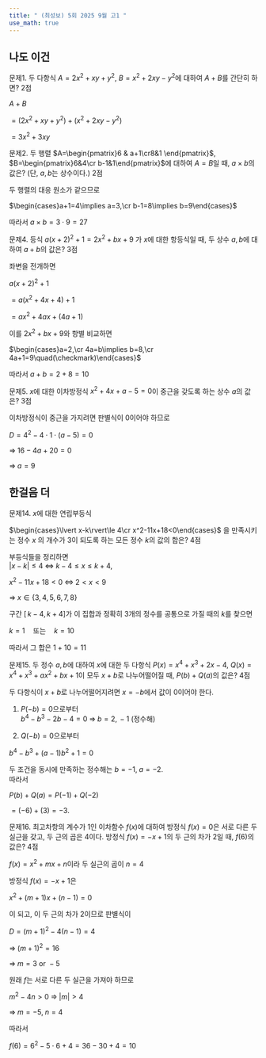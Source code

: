 ```yaml
---
title: " (최성보) 5회 2025 9월 고1 " 
use_math: true
---
```



## 나도 이건

문제1. 두 다항식 $A=2x^2+xy+y^2$, $B=x^2+2xy-y^2$에 대하여 $A+B$를 간단히 하면? 2점

$A+B$

$=(2x^2+xy+y^2)+(x^2+2xy-y^2)$

$=3x^2+3xy$

문제2. 두 행렬 $A=\begin{pmatrix}6 & a+1\cr8&1 \end{pmatrix}$, $B=\begin{pmatrix}6&4\cr b-1&1\end{pmatrix}$에 대하여 $A=B$일 때, $a\times b$의 값은? (단, $a, b$는 상수이다.) 2점

두 행렬의 대응 원소가 같으므로  

$\begin{cases}a+1=4\implies a=3,\cr b-1=8\implies b=9\end{cases}$

따라서 $a\times b=3\cdot9=27$


문제4. 등식 $a(x+2)^2+1=2x^2+bx+9$ 가 $x$에 대한 항등식일 때, 두 상수 $a, b$에 대하여 $a+b$의 값은? 3점

좌변을 전개하면  

$a(x+2)^2+1$

$= a(x^2+4x+4)+1$

$= ax^2+4ax+(4a+1)$

이를 $2x^2+bx+9$와 항별 비교하면  

$\begin{cases}a=2,\cr 4a=b\implies b=8,\cr 4a+1=9\quad(\checkmark)\end{cases}$

따라서 $a+b=2+8=10$

문제5. $x$에 대한 이차방정식 $x^2+4x+a-5=0$이 중근을 갖도록 하는 상수 $a$의 값은? 3점

이차방정식이 중근을 가지려면 판별식이 0이어야 하므로  

$D=4^2-4\cdot1\cdot(a-5)=0$

$\Longrightarrow\;16-4a+20=0$

$\Longrightarrow\;a=9$

## 한걸음 더

문제14. $x$에 대한 연립부등식

$\begin{cases}\lvert x-k\rvert\le 4\cr x^2-11x+18<0\end{cases}$
 을 만족시키는 정수 $x$
의 개수가 $3$이 되도록 하는 모든 정수 $k$의 값의 합은? 4점

부등식들을 정리하면  
$\lvert x-k\rvert\le4\;\Longleftrightarrow\;k-4\le x\le k+4,$

$x^2-11x+18<0\;\Longleftrightarrow\;2<x<9$

$\Longrightarrow\;x\in\lbrace 3,4,5,6,7,8\rbrace$

구간 $[\,k-4,k+4]$가 이 집합과 정확히 3개의 정수를 공통으로 가질 때의 $k$를 찾으면

$k=1\quad\text{또는}\quad k=10$

따라서 그 합은 $1+10=11$

문제15. 두 정수 $a, b$에 대하여 $x$에 대한 두 다항식 $P(x)=x^4+x^3+2x-4$, $Q(x)=x^4+x^3+ax^2+bx+1$이 모두 $x+b$로 나누어떨어질 때, $P(b)+Q(a)$의 값은? 4점

두 다항식이 $x+b$로 나누어떨어지려면 $x=-b$에서 값이 0이어야 한다.  

1) $P(-b)=0$으로부터  
$b^4 - b^3 -2b -4=0\;\Longrightarrow\;b=2,\,-1\ (\text{정수해})$

2) $Q(-b)=0$으로부터  

$b^4 - b^3+(a-1)b^2+1=0$

두 조건을 동시에 만족하는 정수해는 $b=-1,\;a=-2$.  
따라서

$P(b)+Q(a)=P(-1)+Q(-2)$

$=(-6)+(3)=-3.$

문제16. 최고차항의 계수가 $1$인 이차함수 $f(x)$에 대하여 방정식 $f(x)=0$은 서로 다른 두 실근을 갖고, 두 근의 곱은 $4$이다. 방정식 $f(x)=-x+1$의 두 근의 차가 $2$일 때, $f(6)$의 값은? 4점

$\displaystyle f(x)=x^2+mx+n$이라 두 실근의 곱이 $n=4$

방정식 $f(x)=-x+1$은  

$x^2+(m+1)x+(n-1)=0$

이 되고, 이 두 근의 차가 2이므로 판별식이  

$D=(m+1)^2-4(n-1)=4\;$

$\Longrightarrow\;(m+1)^2=16$

$\Longrightarrow\; m=3\text{ or }-5$

원래 $f$는 서로 다른 두 실근을 가져야 하므로  

$m^2-4n>0\;\Longrightarrow\;|m|>4$

$\Longrightarrow\; m=-5,\;n=4$

따라서

$f(6)=6^2-5\cdot6+4=36-30+4=10$

